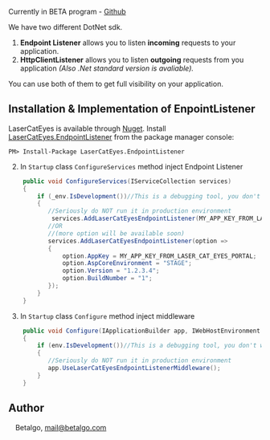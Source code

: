 Currently in BETA program - [Github](https://github.com/betalgo/LCE-DotNet-SDK)

We have two different DotNet sdk. 
1. **Endpoint Listener** allows you to listen **incoming** requests to your application.
2. **HttpClientListener** allows you to listen **outgoing** requests from you application *(Also .Net standard version is avaliable).*

You can use both of them to get full visibility on your application. 

## Installation & Implementation of EnpointListener
LaserCatEyes is available through [Nuget](https://www.nuget.org/packages/LaserCatEyes.EndpointListener/). Install [LaserCatEyes.EndpointListener](https://www.nuget.org/packages/LaserCatEyes.EndpointListener/) from the package manager console:
```
PM> Install-Package LaserCatEyes.EndpointListener
```

2. In ``Startup`` class ``ConfigureServices`` method inject Endpoint Listener

```csharp
    public void ConfigureServices(IServiceCollection services)
    {
        if (_env.IsDevelopment())//This is a debugging tool, you don't want to run it in prodcution, right!?
        {
           //Seriously do NOT run it in production environment 
            services.AddLaserCatEyesEndpointListener(MY_APP_KEY_FROM_LASER_CAT_EYES_PORTAL);
           //OR 
           //(more option will be available soon)
           services.AddLaserCatEyesEndpointListener(option =>
           {
               option.AppKey = MY_APP_KEY_FROM_LASER_CAT_EYES_PORTAL;
               option.AspCoreEnvironment = "STAGE";
               option.Version = "1.2.3.4";
               option.BuildNumber = "1";
           });               
        }
    }
```
3. In ``Startup`` class ``Configure`` method inject middleware
```csharp
    public void Configure(IApplicationBuilder app, IWebHostEnvironment env)
    {
        if (env.IsDevelopment())//This is a debugging tool, you don't want to run it in prodcution, right!?
        {
           //Seriously do NOT run it in production environment 
           app.UseLaserCatEyesEndpointListenerMiddleware();           
        }
    }
```


[Laser-Cat-Eyes web portal]: <https://portal.lasercateyes.com>
## Author

<img src="https://www.betalgo.com/img/logo-dark.png" width="10px"> Betalgo, mail@betalgo.com
